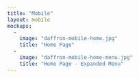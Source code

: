 ```yaml
---
title: "Mobile"
layout: mobile
mockups:
  -
    image: "daffron-mobile-home.jpg"
    title: "Home Page"
  -
    image: "daffron-mobile-home-menu.jpg"
    title: "Home Page - Expanded Menu"
---
```

